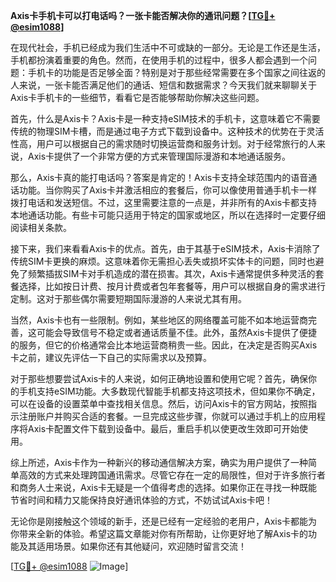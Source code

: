**Axis卡手机卡可以打电话吗？一张卡能否解决你的通讯问题？[[TG💪+ @esim1088](https://t.me/s/esim1088)]**

在现代社会，手机已经成为我们生活中不可或缺的一部分。无论是工作还是生活，手机都扮演着重要的角色。然而，在使用手机的过程中，很多人都会遇到一个问题：手机卡的功能是否足够全面？特别是对于那些经常需要在多个国家之间往返的人来说，一张卡能否满足他们的通话、短信和数据需求？今天我们就来聊聊关于Axis卡手机卡的一些细节，看看它是否能够帮助你解决这些问题。

首先，什么是Axis卡？Axis卡是一种支持eSIM技术的手机卡，这意味着它不需要传统的物理SIM卡槽，而是通过电子方式下载到设备中。这种技术的优势在于灵活性高，用户可以根据自己的需求随时切换运营商和服务计划。对于经常旅行的人来说，Axis卡提供了一个非常方便的方式来管理国际漫游和本地通话服务。

那么，Axis卡真的能打电话吗？答案是肯定的！Axis卡支持全球范围内的语音通话功能。当你购买了Axis卡并激活相应的套餐后，你可以像使用普通手机卡一样拨打电话和发送短信。不过，这里需要注意的一点是，并非所有的Axis卡都支持本地通话功能。有些卡可能只适用于特定的国家或地区，所以在选择时一定要仔细阅读相关条款。

接下来，我们来看看Axis卡的优点。首先，由于其基于eSIM技术，Axis卡消除了传统SIM卡更换的麻烦。这意味着你无需担心丢失或损坏实体卡的问题，同时也避免了频繁插拔SIM卡对手机造成的潜在损害。其次，Axis卡通常提供多种灵活的套餐选择，比如按日计费、按月计费或者包年套餐等，用户可以根据自身的需求进行定制。这对于那些偶尔需要短期国际漫游的人来说尤其有用。

当然，Axis卡也有一些限制。例如，某些地区的网络覆盖可能不如本地运营商完善，这可能会导致信号不稳定或者通话质量不佳。此外，虽然Axis卡提供了便捷的服务，但它的价格通常会比本地运营商稍贵一些。因此，在决定是否购买Axis卡之前，建议先评估一下自己的实际需求以及预算。

对于那些想要尝试Axis卡的人来说，如何正确地设置和使用它呢？首先，确保你的手机支持eSIM功能。大多数现代智能手机都支持这项技术，但如果你不确定，可以在设备的设置菜单中查找相关信息。然后，访问Axis卡的官方网站，按照指示注册账户并购买合适的套餐。一旦完成这些步骤，你就可以通过手机上的应用程序将Axis卡配置文件下载到设备中。最后，重启手机以使更改生效即可开始使用。

综上所述，Axis卡作为一种新兴的移动通信解决方案，确实为用户提供了一种简单高效的方式来处理跨国通讯需求。尽管它存在一定的局限性，但对于许多旅行者和商务人士来说，Axis卡无疑是一个值得考虑的选择。如果你正在寻找一种既能节省时间和精力又能保持良好通讯体验的方式，不妨试试Axis卡吧！

无论你是刚接触这个领域的新手，还是已经有一定经验的老用户，Axis卡都能为你带来全新的体验。希望这篇文章能对你有所帮助，让你更好地了解Axis卡的功能及其适用场景。如果你还有其他疑问，欢迎随时留言交流！

[[TG💪+ @esim1088](https://t.me/s/esim1088) ![Image](https://i.postimg.cc/4NQfJmqS/Snipaste-2025-05-13-00-14-12.png)]